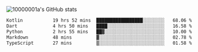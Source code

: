 ![10000001a's GitHub stats](https://github-readme-stats.vercel.app/api?username=10000001a&show_icons=true&theme=onedark&count_private=true)

<!-- [![Top Langs](https://github-readme-stats.vercel.app/api/top-langs/?username=10000001a&layout=compact&theme=onedark&langs_count=5)](https://github.com/anuraghazra/github-readme-stats) -->
<!--
**10000001a/10000001a** is a ✨ _special_ ✨ repository because its `README.md` (this file) appears on your GitHub profile.

Here are some ideas to get you started:

- 🔭 I’m currently working on ...
- 🌱 I’m currently learning ...
- 👯 I’m looking to collaborate on ...
- 🤔 I’m looking for help with ...
- 💬 Ask me about ...
- 📫 How to reach me: ...
- 😄 Pronouns: ...
- ⚡ Fun fact: ...
-->

<!--START_SECTION:waka-->

```txt
Kotlin           19 hrs 52 mins  █████████████████░░░░░░░░   68.06 %
Dart             4 hrs 50 mins   ████░░░░░░░░░░░░░░░░░░░░░   16.58 %
Python           2 hrs 55 mins   ██▓░░░░░░░░░░░░░░░░░░░░░░   10.00 %
Markdown         48 mins         ▓░░░░░░░░░░░░░░░░░░░░░░░░   02.78 %
TypeScript       27 mins         ▒░░░░░░░░░░░░░░░░░░░░░░░░   01.58 %
```

<!--END_SECTION:waka-->
